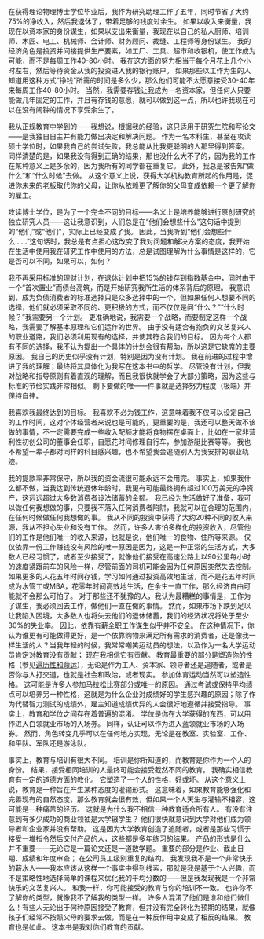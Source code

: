 在获得理论物理博士学位毕业后，我作为研究助理工作了五年，同时节省了大约75%的净收入，然后我退休了，带着足够的钱度过余生。
如果以收入来衡量，我现在以资本家的身份谋生，如果以支出来衡量，我现在以自己的私人厨师、培训师、木匠、电工、机械师、会计师、财务顾问、裁缝、工程师等身份谋生。
我的经济角色是投资并间接提供生产要素，如工厂、工具、超市和收银机，使工作成为可能，而不是每周工作40-80小时。
我在这方面的努力相当于每个月花上几个小时左右，然后等待资金从我的投资进入我的银行账户。
如果那些以工作为生的人知道用这种方式“挣钱”所需的时间是多么少，那么他们可能不太愿意接受30-40年来每周工作40-80小时。
当然，我需要存钱让我成为一名资本家，但任何人只要能做几年固定的工作，并且有存钱的意愿，就可以做到这一点，所以也许我现在可以在没有闹钟的情况下享受余生了。

我从正规教育中学到的——我想说，根据我的经验，这只适用于研究生院和写论文——是我独自自主并有能力做出决定和解决问题。
作为一名本科生，甚至在攻读硕士学位时，如果我自己的尝试失败，我总能从比我更聪明的人那里得到答案。
同样清楚的是，如果我没有得到正确的结果，那也没什么大不了的，因为我的工作在某种意义上是多余的，因为我所有的同学都在重复它。
此外，我总是被告知“做什么”和“什么时候”去做。
从这个意义上说，获得大学机构教育所起的作用是，促进你未来的老板取代你的父母，让你从依赖更了解你的父母变成依赖一个更了解你的雇主。

攻读博士学位，是为了一个完全不同的目标——名义上是培养能够进行原创研究的独立研究人员——这让我意识到，人们总是在“他们会想些什么”这句话中提到的“他们”或“他们”，实际上已经变成了我。
因此，当我听到“他们会想些什么……”这句话时，我总是有点担心这改变了我对问题和解决方案的态度，我开始在生活中使用我在研究工作中使用的方法，总是试图理解为什么事情是这样的，它是否可以不同，如果可以，如何？

我不再采用标准的理财计划，在退休计划中把15%的钱存到指数基金中，同时由于一个“首次置业”而债台高筑，而是开始研究我所生活的体系背后的原理。
我意识到，成为负债消费者的标准选择只是众多选择中的一个，但如果任何人想要不同的选择，他们就必须采取不同的、更积极的方式，而不仅仅是问“什么？”“什么时候？”我需要另一个计划。
更准确地说，我需要一个战略，而要制定这样一个战略，我需要了解基本原理和它们运作的世界。
由于没有适合有抱负的文艺复兴人的职业道路，我们必须利用现有的选择，并使其符合我们的目标。
因为每个人都有不同的选择，我不认为提出一个具体的计划会很有帮助，所以这是它缺席的主要原因。
我自己的历史似乎没有计划，特别是因为没有计划。
我在前进的过程中增进了我的理解；最终将其具体化为我写在这本书中的哲学。
尽管没有计划，但我对战略和指导原则有着直观的理解，而且我很快就学会了大部分策略，因为这些与标准的节俭实践非常相似。
剩下要做的唯一一件事就是选择努力程度（极端）并保持自律。

我喜欢我最终达到的目标。
我喜欢不必为钱工作，这意味着我不仅可以设定自己的工作时间，这对个体经营者来说也是可能的，更重要的是，我还可以整天做不该做的事情，不一定需要完成一些收入配额才能将食物摆在桌面上，比如在一家非营利性初创公司的董事会任职，自愿花时间修理自行车，参加游艇比赛等等。
我也不希望一辈子都对同样的科目感兴趣，也不希望我会追随别人为我安排的职业轨迹。

我的提款率非常保守，所以我的资金流很可能永远不会用完。
事实上，如果我什么都不做，当我达到传统退休年龄时，我更有可能最终拥有超过100万美元的净资产，这远远超过大多数消费者设法储蓄的金额。
我已经为生活做好了准备，我可以做任何我想做的事，只要我不落入任何消费者陷阱，我就可以在合理的范围内，在任何时候做任何我想做的事。
我从不同的投资中获得了大约20种不同的收入来源，我从不担心失业和没有工作。
然而，许多人害怕多样化的投资收入，尽管他们的工作是他们唯一的收入来源，也就是说，他们唯一的食物、住所等来源。
仅仅依靠一份工作赚钱没有风险的唯一原因是因为，这是一种正常的生活方式，大多数人已经习惯了，或者至少接受了，就像他们接受在高速公路上以90公里每小时的速度紧跟前车的风险一样，尽管前面的司机可能会因为任何原因突然失去控制。
如果更多的人花五年时间存钱，学习如何通过投资高效地生活，而不是花五年时间成为水管工或MBA，花零年时间高效地生活，在余生一直工作，那么经济自由可能就不会那么可怕了。
对于那些还不犹豫的人，我认为最糟糕的事情是，工作为了谋生，我必须回去工作，做他们一直在做的事情。
然而，如果市场下跌到足以让我陷入困境，大多数人也将失去他们的退休储蓄，我们的经济状况将处于至少30%的失业率。
因此，依靠有薪全职工作谋生似乎并不安全。
在这种情况下，你认为谁更有可能做得更好，是一个依靠购物来满足所有需求的消费者，还是像我一样生活的人？当我年轻的时候，我常常嘲笑运动员的想法，以及作为一名大学运动员肯定对教育没有贡献； 现在我相信它有贡献。
教育最重要的部分是塑造你的性格（参见[遍历性和命运]()），无论是作为工人、资本家、领导者还是追随者，或者是否你与人打交道，也就是社会和政治，或者现实。
参加体育运动当然可以塑造性格。
这可能是许多人参加马拉松比赛部分或唯一的原因。
通过考试或保持平均绩点可以培养另一种性格，这就是为什么企业对成绩好的学生感兴趣的原因；除了作为代替智力测试的成绩外，雇主知道成绩优异的人会很好地遵循并接受指导。
事实上，教育和学位之间存在着普遍的混淆。
学位是你在大学获得的东西，可以用作进入白领就业市场的入场券。
同样，认证可以作为进入蓝领就业市场的入场券。
然而，角色转变几乎可以在任何地方实现，无论是在教室、实验室、工作、和平队、军队还是游泳队。

事实上，教育与培训有很大不同。
培训是你所知道的，而教育是你作为一个人的身份。
结果，接受相同培训的人最终可能会接受截然不同的教育。
我确实相信教育有一定的道德方面的教化。
它塑造了一个人的性格，好或坏。
从这个意义上说，教育是一种旨在产生某种态度的灌输形式。
这意味着，如果教育能够强化和完善现有的自然态度，那么教育就会很有效，但如果一个人天生与灌输不相容，这可能是一种痛苦的经历。
这就是为什么我不相信一种教育适合所有人。
有没有注意到有多少成功的商业领袖是大学辍学生？ 他们很快就意识到大学对他们成为领导者和企业家并没有帮助。
这是因为大学教育创造了追随者，或者是那些习惯于接受一堆指令然后交付产品的人，这些都是多年练习的结果。
产品的形式是什么并不重要——无论它是一篇论文还是一道数学题。
重要的部分是作业、截止日期、成绩和年度审查； 在公司员工级别重复的结构。
我发现我不是一个非常快乐的薪水人——我本应该从这样一个事实中得到线索，那就是我是基于个人兴趣，而不是策略性地选择简单的课程来优化我的平均分数的——但是我发现我是一个非常快乐的文艺复兴人。
和我一样，你可能接受的教育与你的培训不一致。
也许你不了解你的类型，就像我不了解我的类型一样。
许多人混淆了他们是谁和他们做什么！有些人无论出于何种原因接受了教育，但并没有完全转化为预期的结果，就像孩子们经常不按照父母的要求去做，而是在一种反作用中变成了相反的结果。
教育也是如此。
这本书是我对你们教育的贡献。